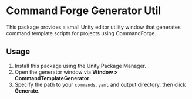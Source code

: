 # Command Forge Generator Util

This package provides a small Unity editor utility window that generates command template scripts for projects using CommandForge.

## Usage
1. Install this package using the Unity Package Manager.
2. Open the generator window via **Window > CommandTemplateGenerator**.
3. Specify the path to your `commands.yaml` and output directory, then click **Generate**.

